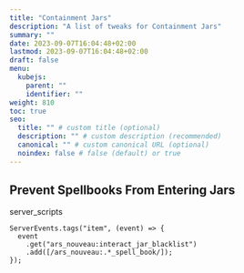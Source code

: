 ```yaml
---
title: "Containment Jars"
description: "A list of tweaks for Containment Jars"
summary: ""
date: 2023-09-07T16:04:48+02:00
lastmod: 2023-09-07T16:04:48+02:00
draft: false
menu:
  kubejs:
    parent: ""
    identifier: ""
weight: 810
toc: true
seo:
  title: "" # custom title (optional)
  description: "" # custom description (recommended)
  canonical: "" # custom canonical URL (optional)
  noindex: false # false (default) or true
---
```


## Prevent Spellbooks From Entering Jars

<span class="badge text-bg-dark server-scripts">server_scripts</span>

```kjs
ServerEvents.tags("item", (event) => {
  event
    .get("ars_nouveau:interact_jar_blacklist")
    .add([/ars_nouveau:.*_spell_book/]);
});
```
